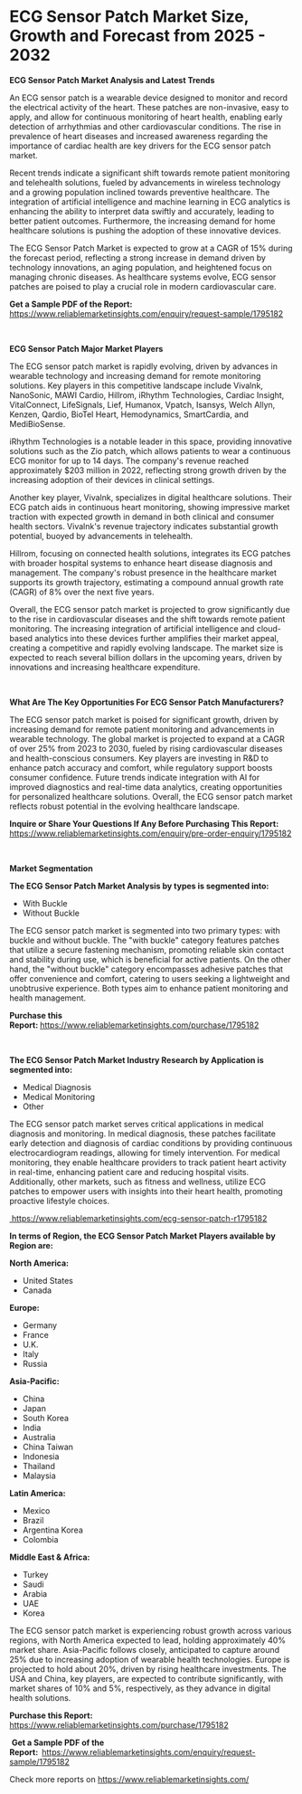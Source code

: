 <p><h1>ECG Sensor Patch Market Size, Growth and Forecast from 2025 - 2032</h1></p><p><strong>ECG Sensor Patch Market Analysis and Latest Trends</strong></p>
<p><p>An ECG sensor patch is a wearable device designed to monitor and record the electrical activity of the heart. These patches are non-invasive, easy to apply, and allow for continuous monitoring of heart health, enabling early detection of arrhythmias and other cardiovascular conditions. The rise in prevalence of heart diseases and increased awareness regarding the importance of cardiac health are key drivers for the ECG sensor patch market.</p><p>Recent trends indicate a significant shift towards remote patient monitoring and telehealth solutions, fueled by advancements in wireless technology and a growing population inclined towards preventive healthcare. The integration of artificial intelligence and machine learning in ECG analytics is enhancing the ability to interpret data swiftly and accurately, leading to better patient outcomes. Furthermore, the increasing demand for home healthcare solutions is pushing the adoption of these innovative devices.</p><p>The ECG Sensor Patch Market is expected to grow at a CAGR of 15% during the forecast period, reflecting a strong increase in demand driven by technology innovations, an aging population, and heightened focus on managing chronic diseases. As healthcare systems evolve, ECG sensor patches are poised to play a crucial role in modern cardiovascular care.</p></p>
<p><strong>Get a Sample PDF of the Report:&nbsp;</strong> <a href="https://www.reliablemarketinsights.com/enquiry/request-sample/1795182?utm_campaign=3517&utm_medium=2&utm_source=Github&utm_content=ia&utm_term=06042025&utm_id=ecg-sensor-patch">https://www.reliablemarketinsights.com/enquiry/request-sample/1795182</a></p>
<p>&nbsp;</p>
<p><strong>ECG Sensor Patch Major Market Players</strong></p>
<p><p>The ECG sensor patch market is rapidly evolving, driven by advances in wearable technology and increasing demand for remote monitoring solutions. Key players in this competitive landscape include Vivalnk, NanoSonic, MAWI Cardio, Hillrom, iRhythm Technologies, Cardiac Insight, VitalConnect, LifeSignals, Lief, Humanox, Vpatch, Isansys, Welch Allyn, Kenzen, Qardio, BioTel Heart, Hemodynamics, SmartCardia, and MediBioSense.</p><p>iRhythm Technologies is a notable leader in this space, providing innovative solutions such as the Zio patch, which allows patients to wear a continuous ECG monitor for up to 14 days. The company's revenue reached approximately $203 million in 2022, reflecting strong growth driven by the increasing adoption of their devices in clinical settings.</p><p>Another key player, Vivalnk, specializes in digital healthcare solutions. Their ECG patch aids in continuous heart monitoring, showing impressive market traction with expected growth in demand in both clinical and consumer health sectors. Vivalnk's revenue trajectory indicates substantial growth potential, buoyed by advancements in telehealth.</p><p>Hillrom, focusing on connected health solutions, integrates its ECG patches with broader hospital systems to enhance heart disease diagnosis and management. The company's robust presence in the healthcare market supports its growth trajectory, estimating a compound annual growth rate (CAGR) of 8% over the next five years.</p><p>Overall, the ECG sensor patch market is projected to grow significantly due to the rise in cardiovascular diseases and the shift towards remote patient monitoring. The increasing integration of artificial intelligence and cloud-based analytics into these devices further amplifies their market appeal, creating a competitive and rapidly evolving landscape. The market size is expected to reach several billion dollars in the upcoming years, driven by innovations and increasing healthcare expenditure.</p></p>
<p>&nbsp;</p>
<p><strong>What Are The Key Opportunities For ECG Sensor Patch Manufacturers?</strong></p>
<p><p>The ECG sensor patch market is poised for significant growth, driven by increasing demand for remote patient monitoring and advancements in wearable technology. The global market is projected to expand at a CAGR of over 25% from 2023 to 2030, fueled by rising cardiovascular diseases and health-conscious consumers. Key players are investing in R&D to enhance patch accuracy and comfort, while regulatory support boosts consumer confidence. Future trends indicate integration with AI for improved diagnostics and real-time data analytics, creating opportunities for personalized healthcare solutions. Overall, the ECG sensor patch market reflects robust potential in the evolving healthcare landscape.</p></p>
<p><strong>Inquire or Share Your Questions If Any Before Purchasing This Report:</strong> <a href="https://www.reliablemarketinsights.com/enquiry/pre-order-enquiry/1795182?utm_campaign=3517&utm_medium=2&utm_source=Github&utm_content=ia&utm_term=06042025&utm_id=ecg-sensor-patch">https://www.reliablemarketinsights.com/enquiry/pre-order-enquiry/1795182</a></p>
<p>&nbsp;</p>
<p><strong>Market Segmentation</strong></p>
<p><strong>The ECG Sensor Patch Market Analysis by types is segmented into:</strong></p>
<p><ul><li>With Buckle</li><li>Without Buckle</li></ul></p>
<p><p>The ECG sensor patch market is segmented into two primary types: with buckle and without buckle. The "with buckle" category features patches that utilize a secure fastening mechanism, promoting reliable skin contact and stability during use, which is beneficial for active patients. On the other hand, the "without buckle" category encompasses adhesive patches that offer convenience and comfort, catering to users seeking a lightweight and unobtrusive experience. Both types aim to enhance patient monitoring and health management.</p></p>
<p><strong>Purchase this Report:&nbsp;</strong><a href="https://www.reliablemarketinsights.com/purchase/1795182?utm_campaign=3517&utm_medium=2&utm_source=Github&utm_content=ia&utm_term=06042025&utm_id=ecg-sensor-patch">https://www.reliablemarketinsights.com/purchase/1795182</a></p>
<p>&nbsp;</p>
<p><strong>The ECG Sensor Patch Market Industry Research by Application is segmented into:</strong></p>
<p><ul><li>Medical Diagnosis</li><li>Medical Monitoring</li><li>Other</li></ul></p>
<p><p>The ECG sensor patch market serves critical applications in medical diagnosis and monitoring. In medical diagnosis, these patches facilitate early detection and diagnosis of cardiac conditions by providing continuous electrocardiogram readings, allowing for timely intervention. For medical monitoring, they enable healthcare providers to track patient heart activity in real-time, enhancing patient care and reducing hospital visits. Additionally, other markets, such as fitness and wellness, utilize ECG patches to empower users with insights into their heart health, promoting proactive lifestyle choices.</p></p>
<p><a href="https://www.reliablemarketinsights.com/ecg-sensor-patch-r1795182?utm_campaign=3517&utm_medium=2&utm_source=Github&utm_content=ia&utm_term=06042025&utm_id=ecg-sensor-patch">&nbsp;https://www.reliablemarketinsights.com/ecg-sensor-patch-r1795182</a></p>
<p><strong>In terms of Region, the ECG Sensor Patch Market Players available by Region are:</strong></p>
<p>
    <p> <strong> North America: </strong>
        <ul>
            <li>United States</li>
            <li>Canada</li>
        </ul>
        </p> 
    <p> <strong> Europe: </strong>
        <ul>
            <li>Germany</li>
            <li>France</li>
            <li>U.K.</li>
            <li>Italy</li>
            <li>Russia</li>
        </ul>
        </p> 
    <p> <strong> Asia-Pacific: </strong>
        <ul>
            <li>China</li>
            <li>Japan</li>
            <li>South Korea</li>
            <li>India</li>
            <li>Australia</li>
            <li>China Taiwan</li>
            <li>Indonesia</li>
            <li>Thailand</li>
            <li>Malaysia</li>
        </ul>
        </p> 
    <p> <strong> Latin America: </strong>
        <ul>
            <li>Mexico</li>
            <li>Brazil</li>
            <li>Argentina Korea</li>
            <li>Colombia</li>
        </ul>
        </p> 
    <p> <strong> Middle East & Africa: </strong>
        <ul>
            <li>Turkey</li>
            <li>Saudi</li>
            <li>Arabia</li>
            <li>UAE</li>
            <li>Korea</li>
        </ul>
    </p>
    </p>
<p><p>The ECG sensor patch market is experiencing robust growth across various regions, with North America expected to lead, holding approximately 40% market share. Asia-Pacific follows closely, anticipated to capture around 25% due to increasing adoption of wearable health technologies. Europe is projected to hold about 20%, driven by rising healthcare investments. The USA and China, key players, are expected to contribute significantly, with market shares of 10% and 5%, respectively, as they advance in digital health solutions.</p></p>
<p><strong>Purchase this Report: </strong><a href="https://www.reliablemarketinsights.com/purchase/1795182?utm_campaign=3517&utm_medium=2&utm_source=Github&utm_content=ia&utm_term=06042025&utm_id=ecg-sensor-patch">https://www.reliablemarketinsights.com/purchase/1795182</a></p>
<p>&nbsp;<strong>Get a Sample PDF of the Report:&nbsp;&nbsp;</strong><a href="https://www.reliablemarketinsights.com/enquiry/request-sample/1795182?utm_campaign=3517&utm_medium=2&utm_source=Github&utm_content=ia&utm_term=06042025&utm_id=ecg-sensor-patch">https://www.reliablemarketinsights.com/enquiry/request-sample/1795182</a></p>
<p><strong></strong></p>
<p>Check more reports on <a href="https://www.reliablemarketinsights.com/?utm_campaign=3517&utm_medium=2&utm_source=Github&utm_content=ia&utm_term=06042025&utm_id=ecg-sensor-patch">https://www.reliablemarketinsights.com/</a></p>